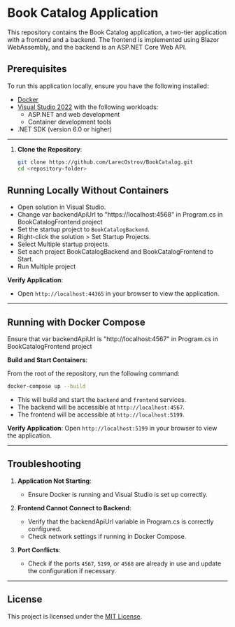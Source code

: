 # Book Catalog Application

This repository contains the Book Catalog application, a two-tier application with a frontend and a backend. The frontend is implemented using Blazor WebAssembly, and the backend is an ASP.NET Core Web API.

## Prerequisites

To run this application locally, ensure you have the following installed:

- [Docker](https://www.docker.com/)
- [Visual Studio 2022](https://visualstudio.microsoft.com/) with the following workloads:
  - ASP.NET and web development
  - Container development tools
- .NET SDK (version 6.0 or higher)

---

1. **Clone the Repository**:
   ```bash
   git clone https://github.com/LarecOstrov/BookCatalog.git
   cd <repository-folder>
   ```

## Running Locally Without Containers
   - Open solution in Visual Studio.
   - Change var backendApiUrl to "https://localhost:4568" in Program.cs in BookCatalogFrontend project
   - Set the startup project to `BookCatalogBackend`.
   - Right-click the solution > Set Startup Projects.
   - Select Multiple startup projects.
   - Set each project BookCatalogBackend and BookCatalogFrontend to Start.
   - Run Multiple project
     
**Verify Application**:
   - Open `http://localhost:44365` in your browser to view the application.
---

## Running with Docker Compose

Ensure that var backendApiUrl is "http://localhost:4567" in Program.cs in BookCatalogFrontend project

**Build and Start Containers**:
   
   From the root of the repository, run the following command:
   ```bash
   docker-compose up --build
   ```

   - This will build and start the `backend` and `frontend` services.
   - The backend will be accessible at `http://localhost:4567`.
   - The frontend will be accessible at `http://localhost:5199`.

**Verify Application**:
   Open `http://localhost:5199` in your browser to view the application.

---

## Troubleshooting

1. **Application Not Starting**:
   - Ensure Docker is running and Visual Studio is set up correctly.

2. **Frontend Cannot Connect to Backend**:
   - Verify that the backendApiUrl variable in Program.cs is  correctly configured.
   - Check network settings if running in Docker Compose.

3. **Port Conflicts**:
   - Check if the ports `4567`, `5199`, or `4568` are already in use and update the configuration if necessary.

---

## License

This project is licensed under the [MIT License](LICENSE).

